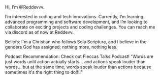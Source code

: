 Hi, I’m @Reddevvv.

I’m interested in coding and tech innovations.
Currently, I’m learning advanced programming and software development, and I’m looking to collaborate on exciting projects and coding challenges.
You can reach me via discord as of now at Reddevv.


Beliefs: I'm a Christian who follows Sola Scriptura, and I believe in the genders God has assigned; nothing more, nothing less.

Podcast Recommendation: Check out Fleccas Talks Podcast!
"Words are just words until action actually starts... and actions speak louder than words... but at the same time, words speak louder than actions because sometimes it's the right thing to do!!!!"
